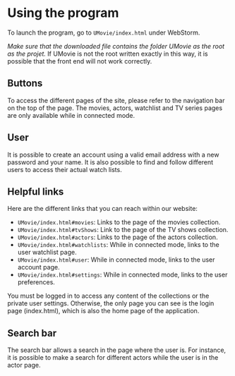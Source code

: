 # Using the program

To launch the program, go to `UMovie/index.html` under WebStorm.

*Make sure that the downloaded file contains the folder UMovie as the root as the projet.*
If UMovie is not the root written exactly in this way, it is possible that the front end will not work correctly.

## Buttons

To access the different pages of the site, please refer to the navigation bar on the top of the page. The movies, actors, watchlist and TV series pages are only available while in connected mode.

## User

It is possible to create an account using a valid email address with a new password and your name. It is also possible to find and follow different users to access their actual watch lists.

## Helpful links

Here are the different links that you can reach within our website:

- `UMovie/index.html#movies`: Links to the page of the movies collection. 
- `UMovie/index.html#tvShows`: Link to the page of the TV shows collection.
- `UMovie/index.html#actors`: Links to the page of the actors collection.
- `UMovie/index.html#watchlists`: While in connected mode, links to the user watchlist page.
- `UMovie/index.html#user`: While in connected mode, links to the user account page.
- `UMovie/index.html#settings`: While in connected mode, links to the user preferences.

You must be logged in to access any content of the collections or the private user settings. Otherwise, the only page you can see is the login page (index.html), which is also the home page of the application.

## Search bar

The search bar allows a search in the page where the user is. For instance, it is possible to make a search for different actors while the user is in the actor page. 

